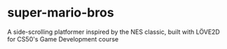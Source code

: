 # super-mario-bros
A side-scrolling platformer inspired by the NES classic, built with LÖVE2D for CS50's Game Development course
